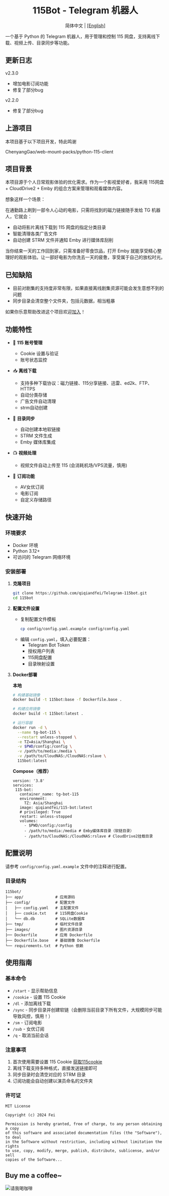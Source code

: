 <div align="center">
    <h1>115Bot - Telegram 机器人</h1>
    <p>简体中文 | <a href="./README_EN.md">[English]</a> </p>
</div>

一个基于 Python 的 Telegram 机器人，用于管理和控制 115 网盘，支持离线下载、视频上传、目录同步等功能。

## 更新日志
v2.3.0
- 增加电影订阅功能
- 修复了部分bug

v2.2.0
- 修复了部分bug

## 上游项目
本项目基于以下项目开发，特此鸣谢

ChenyangGao/web-mount-packs/python-115-client

## 项目背景
本项目源于个人日常观影体验的优化需求。作为一个影视爱好者，我采用 115网盘 + CloudDrive2 + Emby 的组合方案来管理和观看媒体内容。

想象这样一个场景：

在通勤路上刷到一部令人心动的电影，只需将找到的磁力链接随手发给 TG 机器人，它就会：
- 自动将影片离线下载到 115 网盘的指定分类目录
- 智能清理各类广告文件
- 自动创建 STRM 文件并通知 Emby 进行媒体库刮削

当你结束一天的工作回到家，只需准备好零食饮品，打开 Emby 就能享受精心整理好的观影体验。让一部好电影为你洗去一天的疲惫，享受属于自己的放松时光。

## 已知缺陷
- 目前对剧集的支持度非常有限，如果直接离线剧集资源可能会发生意想不到的问题
- 同步目录会清空整个文件夹，包括元数据，相当粗暴

如果你乐意帮助改进这个项目欢迎[加入](https://t.me/qiqiandfei)！

## 功能特性

- 🔐 **115 账号管理**
  - Cookie 设置与验证
  - 账号状态监控

- 📥 **离线下载**
  - 支持多种下载协议：磁力链接、115分享链接、迅雷、ed2k、FTP、HTTPS
  - 自动分类存储
  - 广告文件自动清理
  - strm自动创建

- 🔄 **目录同步**
  - 自动创建本地软链接
  - STRM 文件生成
  - Emby 媒体库集成

- 📺 **视频处理**
  - 视频文件自动上传至 115 (会消耗机场/VPS流量，慎用)

- 📡 **订阅功能**
  - AV女优订阅
  - 电影订阅
  - 自定义存储路径

## 快速开始

### 环境要求

- Docker 环境
- Python 3.12+
- 可访问的 Telegram 网络环境

### 安装部署

1. **克隆项目**
   ```bash
   git clone https://github.com/qiqiandfei/Telegram-115bot.git
   cd 115bot
   ```

2. **配置文件设置**
   - 复制配置文件模板
     ```bash
     cp config/config.yaml.example config/config.yaml
     ```
   - 编辑 `config.yaml`，填入必要配置：
     - Telegram Bot Token
     - 授权用户列表
     - 115网盘配置
     - 目录映射设置

3. **Docker部署**
   
   **本地**
   ```bash
   # 构建基础镜像
   docker build -t 115bot:base -f Dockerfile.base .
   
   # 构建应用镜像
   docker build -t 115bot:latest .
   
   # 运行容器
   docker run -d \
     --name tg-bot-115 \
     --restart unless-stopped \
     -e TZ=Asia/Shanghai \
     -v $PWD/config:/config \
     -v /path/to/media:/media \
     -v /path/to/CloudNAS:/CloudNAS:rslave \
     115bot:latest
   ```
   
   **Compose（推荐）**
   ```
   version: '3.8'
   services:
    115-bot:
      container_name: tg-bot-115
      environment:
        TZ: Asia/Shanghai
      image: qiqiandfei/115-bot:latest
      # privileged: True
      restart: unless-stopped
      volumes:
        - $PWD/config:/config
        - /path/to/media:/media # Emby媒体库目录（软链目录）
        - /path/to/CloudNAS:/CloudNAS:rslave # CloudDrive2挂载目录
   ```

## 配置说明

请参考 `config/config.yaml.example` 文件中的注释进行配置。

### 目录结构
```
115bot/
├── app/              # 应用源码
├── config/           # 配置文件
│   ├── config.yaml   # 主配置文件
│   ├── cookie.txt    # 115网盘Cookie
│   └── db.db         # SQLite数据库
├── tmp/              # 临时文件目录
├── images/           # 图片资源目录
├── Dockerfile        # 应用 Dockerfile
├── Dockerfile.base   # 基础镜像 Dockerfile
└── requirements.txt  # Python 依赖
```

## 使用指南

### 基本命令

- `/start`   - 显示帮助信息
- `/cookie`  - 设置 115 Cookie
- `/dl`      - 添加离线下载
- `/sync`    - 同步目录并创建软链（会删除当前目录下所有文件，大规模同步可能导致风控，慎用！）
- `/sm`      - 订阅电影
- `/sub`     - 女优订阅
- `/q`       - 取消当前会话

### 注意事项

1. 首次使用需要设置 115 Cookie [获取115cookie](https://greasyfork.org/zh-CN/scripts/474231-115%E4%B8%8D%E5%A4%A7%E5%8A%A9%E6%89%8B-full)
2. 离线下载支持多种格式，直接发送链接即可
3. 同步目录时会清空对应的 STRM 目录
4. 订阅功能会自动创建以演员命名的文件夹


### 许可证
```
MIT License

Copyright (c) 2024 Fei

Permission is hereby granted, free of charge, to any person obtaining a copy
of this software and associated documentation files (the "Software"), to deal
in the Software without restriction, including without limitation the rights
to use, copy, modify, merge, publish, distribute, sublicense, and/or sell
copies of the Software...
```

## Buy me a coffee~
![请我喝咖啡](https://alist.qiqiandfei.fun:8843/d/Syncthing/yufei/%E4%B8%AA%E4%BA%BA/%E8%B5%9E%E8%B5%8F.png)